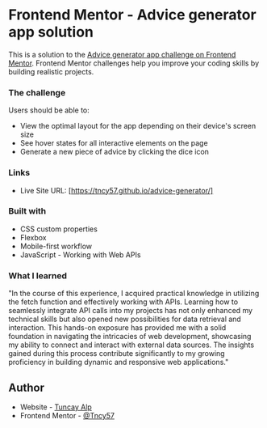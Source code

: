 # Frontend Mentor - Advice generator app solution

This is a solution to the [Advice generator app challenge on Frontend Mentor](https://www.frontendmentor.io/challenges/advice-generator-app-QdUG-13db). Frontend Mentor challenges help you improve your coding skills by building realistic projects.

### The challenge

Users should be able to:

- View the optimal layout for the app depending on their device's screen size
- See hover states for all interactive elements on the page
- Generate a new piece of advice by clicking the dice icon

### Links

- Live Site URL: [https://tncy57.github.io/advice-generator/]

### Built with

- CSS custom properties
- Flexbox
- Mobile-first workflow
- JavaScript - Working with Web APIs 

### What I learned

"In the course of this experience, I acquired practical knowledge in utilizing the fetch function and effectively working with APIs. Learning how to seamlessly integrate API calls into my projects has not only enhanced my technical skills but also opened new possibilities for data retrieval and interaction. This hands-on exposure has provided me with a solid foundation in navigating the intricacies of web development, showcasing my ability to connect and interact with external data sources. The insights gained during this process contribute significantly to my growing proficiency in building dynamic and responsive web applications."

## Author

- Website - [Tuncay Alp](https://tuncayalp.42web.io)
- Frontend Mentor - [@Tncy57](https://www.frontendmentor.io/profile/Tncy57)

